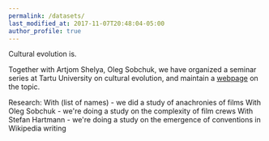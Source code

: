 ```yaml
---
permalink: /datasets/
last_modified_at: 2017-11-07T20:48:04-05:00
author_profile: true
---
```


Cultural evolution is.






Together with Artjom Shelya, Oleg Sobchuk, we have organized a seminar series at Tartu University on cultural evolution, and maintain a [webpage](https://evocultures.wordpress.com/) on the topic.

Research:
With (list of names) - we did a study of anachronies of films
With Oleg Sobchuk - we're doing a study on the complexity of film crews
With Stefan Hartmann - we're doing a study on the emergence of conventions in Wikipedia writing
